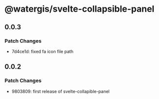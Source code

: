 # @watergis/svelte-collapsible-panel

## 0.0.3

### Patch Changes

- 7d4ce1d: fixed fa icon file path

## 0.0.2

### Patch Changes

- 9803809: first release of svelte-collapible-panel
